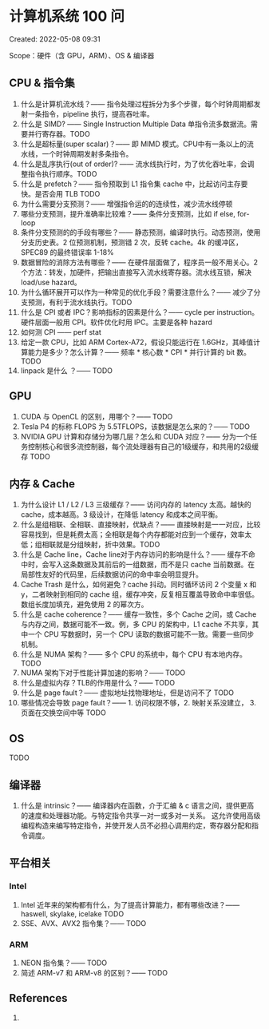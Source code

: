 # 计算机系统 100 问

Created: 2022-05-08 09:31

Scope：硬件（含 GPU，ARM）、OS & 编译器

## CPU & 指令集

1. 什么是计算机流水线？—— 指令处理过程拆分为多个步骤，每个时钟周期都发射一条指令，pipeline 执行，提高吞吐率。
2. 什么是 SIMD? —— Single Instruction Multiple Data 单指令流多数据流。需要并行寄存器。TODO
4. 什么是超标量(super scalar)？—— 即 MIMD 模式。CPU中有一条以上的流水线，一个时钟周期发射多条指令。
5. 什么是乱序执行(out of order)? —— 流水线执行时，为了优化吞吐率，会调整指令执行顺序。TODO
6. 什么是 prefetch？—— 指令预取到 L1 指令集 cache 中，比起访问主存要快。是否会用 TLB TODO
7. 为什么需要分支预测？—— 增强指令运的的连续性，减少流水线停顿
8. 哪些分支预测，提升准确率比较难？—— 条件分支预测，比如 if else, for-loop
9. 条件分支预测的的手段有哪些？—— 静态预测，编译时执行。动态预测，使用分支历史表。2 位预测机制，预测错 2 次，反转 cache。4k 的缓冲区，SPEC89 的最终错误率 1-18%
10. 数据冒险的消除方法有哪些？—— 在硬件层面做了，程序员一般不用关心。2 个方法：转发，加硬件，把输出直接写入流水线寄存器。流水线互锁，解决 load/use hazard。
11. 为什么循环展开可以作为一种常见的优化手段？需要注意什么？—— 减少了分支预测，有利于流水线执行。TODO
12. 什么是 CPI 或者 IPC？影响指标的因素是什么？—— cycle per instruction。硬件层面一般用 CPI。软件优化时用 IPC。主要是各种 hazard
13. 如何测 CPI —— perf stat
15. 给定一款 CPU，比如 ARM Cortex-A72，假设只能运行在 1.6GHz，其峰值计算能力是多少？怎么计算？—— 频率 * 核心数 * CPI * 并行计算的 bit 数。TODO
16. linpack 是什么 ？—— TODO

## GPU

1. CUDA 与 OpenCL 的区别，用哪个？—— TODO
2. Tesla P4 的标称 FLOPS 为 5.5TFLOPS，该数据是怎么来的？—— TODO
3. NVIDIA GPU 计算和存储分为哪几层？怎么和 CUDA 对应？—— 分为一个任务控制核心和很多流控制器，每个流处理器有自己的1级缓存，和共用的2级缓存 TODO

## 内存 & Cache

1. 为什么设计 L1 / L2 / L3 三级缓存？—— 访问内存的 latency 太高。越快的 cache，成本越高。3 级设计，在降低 latency 和成本之间平衡。
2. 什么是组相联、全相联、直接映射，优缺点？—— 直接映射是一一对应，比较容易找到，但是耗费太高；全相联是每个内存都能对应到一个缓存，效率太低；组相联就是分组映射，折中效果。TODO
3. 什么是 Cache line，Cache line对于内存访问的影响是什么？—— 缓存不命中时，会写入这条数据及其前后的一组数据，而不是只 cache 当前数据。在局部性友好的代码里，后续数据访问的命中率会明显提升。
4. Cache Trash 是什么，如何避免？cache 抖动。同时循环访问 2 个变量 x 和 y，二者映射到相同的 cache 组，缓存冲突，反复相互覆盖导致命中率很低。数组长度加填充，避免使用 2 的幂次方。
5. 什么是 cache coherence？—— 缓存一致性，多个 Cache 之间，或 Cache 与内存之间，数据可能不一致。例，多 CPU 的架构中，L1 cache 不共享，其中一个 CPU 写数据时，另一个 CPU 读取的数据可能不一致。需要一些同步机制。
6. 什么是 NUMA 架构？—— 多个 CPU 的系统中，每个 CPU 有本地内存。TODO
7. NUMA 架构下对于性能计算加速的影响？—— TODO
8. 什么是虚拟内存？TLB的作用是什么？—— TODO
9. 什么是 page fault？—— 虚拟地址找物理地址，但是访问不了 TODO
10. 哪些情况会导致 page fault？—— 1. 访问权限不够，2. 映射关系没建立， 3. 页面在交换空间中等 TODO

## OS

TODO

## 编译器

1. 什么是 intrinsic？—— 编译器内在函数，介于汇编 & c 语言之间，提供更高的速度和处理器功能。与特定指令共享一对一或多对一关系。 这允许使用高级编程构造来编写特定指令，并使开发人员不必担心调用约定，寄存器分配和指令调度。

## 平台相关

### Intel

1. Intel 近年来的架构都有什么，为了提高计算能力，都有哪些改进？—— haswell, skylake, icelake TODO
2. SSE、AVX、AVX2 指令集？—— TODO

### ARM

1. NEON 指令集？—— TODO
2. 简述 ARM-v7 和 ARM-v8 的区别？—— TODO

## References

1.
